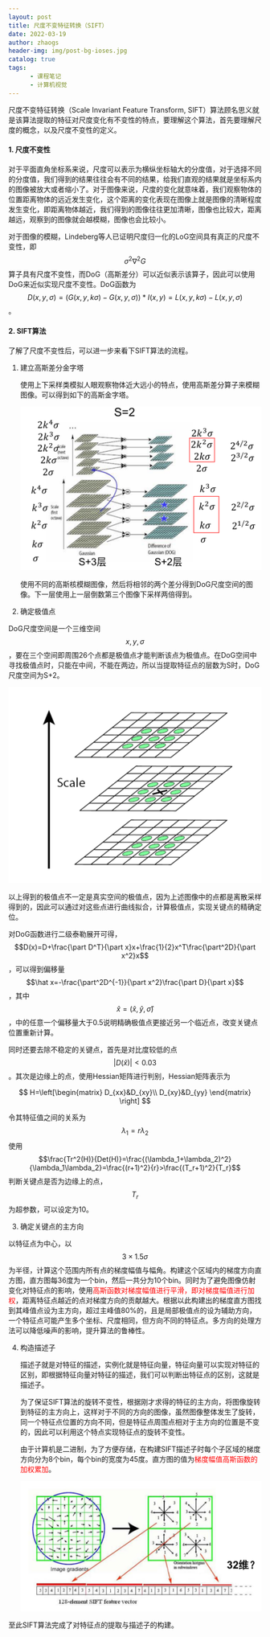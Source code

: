 ```yaml
---
layout: post
title: 尺度不变特征转换（SIFT）
date: 2022-03-19
author: zhaogs
header-img: img/post-bg-ioses.jpg
catalog: true
tags:
      - 课程笔记
      - 计算机视觉
---
```


尺度不变特征转换（Scale Invariant Feature Transform, SIFT）算法顾名思义就是该算法提取的特征对尺度变化有不变性的特点，要理解这个算法，首先要理解尺度的概念，以及尺度不变性的定义。





#### 1. 尺度不变性

对于平面直角坐标系来说，尺度可以表示为横纵坐标轴大的分度值，对于选择不同的分度值，我们得到的结果往往会有不同的结果，给我们直观的结果就是坐标系内的图像被放大或者缩小了。对于图像来说，尺度的变化就意味着，我们观察物体的位置距离物体的远近发生变化，这个距离的变化表现在图像上就是图像的清晰程度发生变化，即距离物体越近，我们得到的图像往往更加清晰，图像也比较大，距离越远，观察到的图像就会越模糊，图像也会比较小。

对于图像的模糊，Lindeberg等人已证明尺度归一化的LoG空间具有真正的尺度不变性，即$$\sigma^2\nabla^2 G$$算子具有尺度不变性，而DoG（高斯差分）可以近似表示该算子，因此可以使用DoG来近似实现尺度不变性。DoG函数为$$D(x,y,\sigma)=(G(x,y,k\sigma)-G(x,y,\sigma))*I(x,y)=L(x,y,k\sigma)-L(x,y,\sigma)$$。

#### 2. SIFT算法

了解了尺度不变性后，可以进一步来看下SIFT算法的流程。

1. 建立高斯差分金字塔

   使用上下采样类模拟人眼观察物体近大远小的特点，使用高斯差分算子来模糊图像。可以得到如下的高斯金字塔。

   ![SIFT_1](/img/post/SIFT_1.png)

   使用不同的高斯核模糊图像，然后将相邻的两个差分得到DoG尺度空间的图像。下一层使用上一层倒数第三个图像下采样两倍得到。

2.  确定极值点

   DoG尺度空间是一个三维空间$$x,y,\sigma$$，要在三个空间即周围26个点都是极值点才能判断该点为极值点。在DoG空间中寻找极值点时，只能在中间，不能在两边，所以当提取特征点的层数为S时，DoG尺度空间为S+2。

   ![SIFT_2](/img/post/SIFT_2.png)

   以上得到的极值点不一定是真实空间的极值点，因为上述图像中的点都是离散采样得到的，因此可以通过对这些点进行曲线拟合，计算极值点，实现关键点的精确定位。

   对DoG函数进行二级泰勒展开可得，$$D(x)=D+\frac{\part D^T}{\part x}x+\frac{1}{2}x^T\frac{\part^2D}{\part x^2}x$$，可以得到偏移量$$\hat x=-\frac{\part^2D^{-1}}{\part x^2}\frac{\part D}{\part x}$$，其中$$\hat x=(\hat x,\hat y,\hat \sigma)$$，中的任意一个偏移量大于0.5说明精确极值点更接近另一个临近点，改变关键点位置重新计算。

   同时还要去除不稳定的关键点，首先是对比度较低的点$$\vert D(\hat x)\vert <0.03$$。其次是边缘上的点，使用Hessian矩阵进行判别，Hessian矩阵表示为

   
   $$
   H=\left[\begin{matrix}
   D_{xx}&D_{xy}\\
   D_{xy}&D_{yy}
   \end{matrix}
   \right]
   $$
   

   令其特征值之间的关系为$$\lambda_1=r\lambda_2$$使用$$\frac{Tr^2(H)}{Det(H)}=\frac{(\lambda_1+\lambda_2)^2}{\lambda_1\lambda_2}=\frac{(r+1)^2}{r}>\frac{(T_r+1)^2}{T_r}$$判断关键点是否为边缘上的点，$$T_r$$为超参数，可以设定为10。

3.  确定关键点的主方向

   以特征点为中心，以$$3\times 1.5\sigma$$为半径，计算这个范围内所有点的梯度幅值与幅角。构建这个区域内的梯度方向直方图，直方图每36度为一个bin，然后一共分为10个bin。同时为了避免图像仿射变化对特征点的影响，使用<font color=red>高斯函数对梯度幅值进行平滑，即对梯度幅值进行加权</font>，距离特征点越近的点对梯度方向的贡献越大。根据以此构建出的梯度直方图找到其峰值点设为主方向，超过主峰值80%的，且是局部极值点的设为辅助方向，一个特征点可能产生多个坐标、尺度相同，但方向不同的特征点。多方向的处理方法可以降低噪声的影响，提升算法的鲁棒性。

4. 构造描述子

   描述子就是对特征的描述，实例化就是特征向量，特征向量可以实现对特征的区别，即根据特征向量对特征的描述，我们可以判断出特征点的区别，这就是描述子。

   为了保证SIFT算法的旋转不变性，根据刚才求得的特征的主方向，将图像旋转到特征的主方向上，这样对于不同的方向的图像，虽然图像整体发生了旋转，同一个特征点位置的方向不同，但是特征点周围点相对于主方向的位置是不变的，因此可以利用这个特点实现特征点的旋转不变性。

   由于计算机是二进制，为了方便存储，在构建SIFT描述子时每个子区域的梯度方向分为8个bin，每个bin的宽度为45度。直方图的值为<font color=red>梯度幅值高斯函数的加权累加</font>。

   ![SIFT_3](/img/post/SIFT_3.png)

至此SIFT算法完成了对特征点的提取与描述子的构建。











